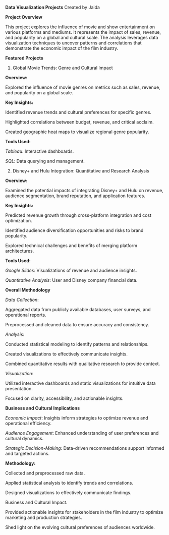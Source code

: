 **Data Visualization Projects** Created by Jaida

**Project Overview**

This project explores the influence of movie and show entertainment on various platforms and mediums. It represents the impact of sales, revenue, and popularity on a global and cultural scale. The analysis leverages data visualization techniques to uncover patterns and correlations that demonstrate the economic impact of the film industry.

**Featured Projects**

1. Global Movie Trends: Genre and Cultural Impact

**Overview:** 

Explored the influence of movie genres on metrics such as sales, revenue, and popularity on a global scale.

**Key Insights:**

Identified revenue trends and cultural preferences for specific genres.

Highlighted correlations between budget, revenue, and critical acclaim.

Created geographic heat maps to visualize regional genre popularity.

**Tools Used:**

*Tableau*: Interactive dashboards.

*SQL*: Data querying and management.



2. Disney+ and Hulu Integration: Quantitative and Research Analysis

**Overview:** 

Examined the potential impacts of integrating Disney+ and Hulu on revenue, audience segmentation, brand reputation, and application features.

**Key Insights:**

Predicted revenue growth through cross-platform integration and cost optimization.

Identified audience diversification opportunities and risks to brand popularity.

Explored technical challenges and benefits of merging platform architectures.

**Tools Used:**

*Google Slides*: Visualizations of revenue and audience insights.

*Quantitative Analysis*: User and Disney company financial data.


**Overall Methodology**

*Data Collection*:

Aggregated data from publicly available databases, user surveys, and operational reports.

Preprocessed and cleaned data to ensure accuracy and consistency.

*Analysis*:

Conducted statistical modeling to identify patterns and relationships.

Created visualizations to effectively communicate insights.

Combined quantitative results with qualitative research to provide context.

*Visualization*:

Utilized interactive dashboards and static visualizations for intuitive data presentation.

Focused on clarity, accessibility, and actionable insights.


**Business and Cultural Implications**

*Economic Impact*: Insights inform strategies to optimize revenue and operational efficiency.

*Audience Engagement*: Enhanced understanding of user preferences and cultural dynamics.

*Strategic Decision-Making*: Data-driven recommendations support informed and targeted actions.


**Methodology:**

Collected and preprocessed raw data.

Applied statistical analysis to identify trends and correlations.

Designed visualizations to effectively communicate findings.

Business and Cultural Impact.

Provided actionable insights for stakeholders in the film industry to optimize marketing and production strategies.

Shed light on the evolving cultural preferences of audiences worldwide.
